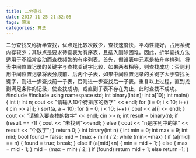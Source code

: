 ```yaml
---
title: 二分查找
date: 2017-11-25 21:32:05
tags: 算法  
categories: 算法  
---
```

二分查找又称折半查找，优点是比较次数少，查找速度快，平均性能好，占用系统内存较少；其缺点是要求待查表为有序表，且插入删除困难。因此，折半查找方法适用于不经常变动而查找频繁的有序列表。首先，假设表中元素是按升序排列，将表中间位置记录的关键字与查找关键字比较，如果两者相等，则查找成功；否则利用中间位置记录将表分成前、后两个子表，如果中间位置记录的关键字大于查找关键字，则进一步查找前一子表，否则进一步查找后一子表。重复以上过程，直到找到满足条件的记录，使查找成功，或直到子表不存在为止，此时查找不成功。
#include<iostream>
#include<algorithm>
using namespace std;
int binary(int n);
int a[10];
int  main() {
    int i;
    int n;
    cout << "请输入10个待排序的数字" << endl;
    for (i = 0; i < 10; i++)
    {
        cin >> a[i];
    }
    sort(a, a + 10);
    for (i = 0; i < 10; i++)
    {
        cout << a[i] << endl;
    }
    cout << "请输入要查找的数字" << endl;
    cin >> n;
    int result = binary(n);
    if (result == -1)
    {
        cout << "未找到"<<endl;
    }
    else
    {
        cout << "n是序列中的第" << result << "个数字";
    }
    return 0;
}
int binary(int n)
{
    int min = 0;
    int max = 9;
    int mid;
    bool found = false;
    mid = (max + min) / 2;
    while (min<=max)
    {
        if (a[mid] == n)
        {
            found = true;
            break;
        }
        else if (a[mid]<n)
        {
            min = mid + 1;
        }
        else
        {
            max = mid - 1;
        }
        mid = (max + min) / 2;
    }
    if (found)
        return mid + 1;
    else return -1;
}

